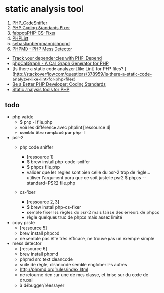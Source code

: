 static analysis tool
===================

1. [PHP_CodeSniffer](http://pear.php.net/package/PHP_CodeSniffer)
2. [PHP Coding Standards Fixer](http://cs.sensiolabs.org/)
3. [fabpot/PHP-CS-Fixer](https://github.com/fabpot/PHP-CS-Fixer)
4. [ PHPLint](http://www.icosaedro.it/phplint/)
5. [sebastianbergmann/phpcpd](https://github.com/sebastianbergmann/phpcpd)
6. [PHPMD - PHP Mess Detector](http://phpmd.org/)

- [Track your dependencies with PHP_Depend](http://manuel-pichler.de/pages/pdepend.html)
- [phpCallGraph - A Call Graph Generator for PHP](http://phpcallgraph.sourceforge.net/)
- [Is there a static code analyzer [like Lint] for PHP files? ]
(http://stackoverflow.com/questions/378959/is-there-a-static-code-analyzer-like-lint-for-php-files)
- [Be a Better PHP Developer: Coding Standards](http://jason.pureconcepts.net/2012/11/php-coding-standards/)
- [Static analysis tools for PHP](https://chrsm.org/post/static-analysis-tools-for-php/#build)



## todo 
- php valide 
  * $ php -l file.php
  * voir les différence avec phplint [ressource 4]
  * semble être remplacé par php -l
- psr-2
  * php code sniffer
    - [ressource 1]
    - $ brew install php-code-sniffer
    - $ phpcs file.php
    - valider que les regles sont bien celle du psr-2
      trop de règle... utiliser l'argument poru que ce soit juste le psr2
      $  phpcs --standard=PSR2 file.php

  * cs-fixer
    - [ressource 2, 3]
    - $ brew install php-cs-fixer
    - semble fixer les règles du psr-2 mais laisse des erreurs de phpcs
    - règle quelques truc de phpcs mais assez limité
- copy paste
  * [ressource 5]
  * brew install phpcpd
  * ne semble pas être très efficace, ne trouve pas un exemple simple
- mess detector
  * [ressource 6]
  * brew install phpmd
  * phpmd src text cleancode
  * suite de règle, cleancode semble englober les autres
  * http://phpmd.org/rules/index.html
  * ne retourne rien sur une de mes classe, et brise sur du code de drupal
  * à débugger/réessayer
